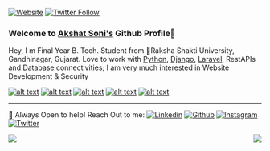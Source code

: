 
[![Website](https://img.shields.io/website?label=profile&style=for-the-badge&url=https%3A%2F%2Fabout.me/akshatsoni64)](https://about.me/akshatsoni64)
[![Twitter Follow](https://img.shields.io/twitter/follow/akshat_soni64?color=1DA1F2&logo=twitter&style=for-the-badge)](https://twitter.com/intent/follow?original_referer=https%3A%2F%2Fgithub.com%2Fakshatsoni64&screen_name=akshat_soni64)


### Welcome to [Akshat Soni's](https://about.me/akshatsoni64) Github Profile👋

Hey, I m Final Year B. Tech. Student from 🚀Raksha Shakti University, Gandhinagar, Gujarat. Love to work with [Python](https://www.python.org/), [Django](https://www.djangoproject.com/), [Laravel](https://www.laravel.com/), RestAPIs and Database connectivities; I am very much interested in Website Development & Security

<!-- Please don't remove this: Grab your social icons from https://github.com/carlsednaoui/gitsocial -->

<!-- display the social media buttons in your README -->

[![alt text][1.1]][1]
[![alt text][2.1]][2]
[![alt text][3.1]][3]
[![alt text][4.1]][4]
[![alt text][5.1]][5]

<!-- icons with padding -->

[1.1]: https://i.imgur.com/W5AgT5S.png?1 (mail icon with padding)
[2.1]: https://i.imgur.com/ooBsFft.png?1 (telegram icon with padding)
[3.1]: https://i.imgur.com/ir61YD3.png?1 (Linkedin icon with padding)
[4.1]: https://i.imgur.com/UUdA2GF.png?1 (Leetcode icon with padding)
[5.1]: http://i.imgur.com/tXSoThF.png (twitter icon with padding)
[6.1]: http://i.imgur.com/0o48UoR.png (github icon with padding)

<!-- links to your social media accounts -->
<!-- update these accordingly -->

[1]: akshatsoni64@gmail.com
[2]: https://about.me/akshatsoni64
[3]: https://www.linkedin.com/in/akshatsoni64
[4]: https://tryhackme.com/p/akshatsoni64
[5]: http://www.twitter.com/Akshat_Soni64
[6]: http://www.github.com/akshatsoni

<!-- Please don't remove this: Grab your social icons from https://github.com/carlsednaoui/gitsocial -->

<!--
**akshatsoni64/akshatsoni64** is a ✨ _special_ ✨ repository because its `README.md` (this file) appears on your GitHub profile.
-->
<!--
<a href="https://imgur.com/ilzOXDw"><img align="right" src="https://i.imgur.com/ilzOXDw.gif" title="source: imgur.com" /></a>
-->
*******
💬 Always Open to help! Reach Out to me: 
[![Linkedin](https://img.shields.io/badge/linkedin%20-%230077B5.svg?&style=for-the-badge&logo=linkedin&logoColor=white)](https://linkedin.com/in/akshatsoni64)
[![Github](https://img.shields.io/badge/github%20-%23121011.svg?&style=for-the-badge&logo=github&logoColor=white)](https://github.com/akshatsoni64)
[![Instagram](https://img.shields.io/badge/akshatsoni64%20-%23E4405F.svg?&style=for-the-badge&logo=Instagram&logoColor=white)](https://instagram.com/akshatsoni64)
[![Twitter](https://img.shields.io/badge/akshat_soni64%20-%231DA1F2.svg?&style=for-the-badge&logo=Twitter&logoColor=white)](https://twitter.com/akshat_soni64)
<div>
<img align="left" src="https://github-readme-stats.vercel.app/api?username=akshatsoni64&show_icons=true&hide_border=true&icon_color=5CFF33">
<img align="right" src="https://github-readme-stats.vercel.app/api/top-langs/?username=akshatsoni64&hide_border=true&hide=javascript,html">
</div>
